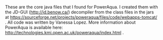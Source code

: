 These are the core java files that I found for PowerAqua. I created them with the JD-GUI (http://jd.benow.ca/) decompiler from the class files in the jars at https://sourceforge.net/projects/poweraqua/files/code/webapps-tomcat/ . All code was written by Vanessa Lopez. More information about PowerAqua is available here: http://technologies.kmi.open.ac.uk/poweraqua/index.html .
